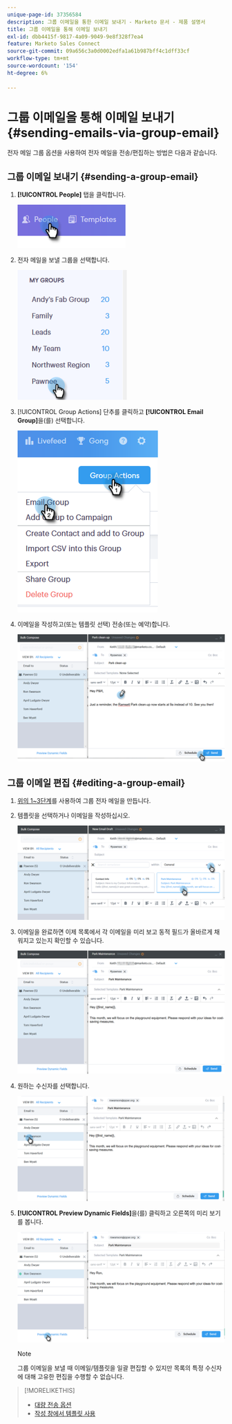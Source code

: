 ```yaml
---
unique-page-id: 37356584
description: 그룹 이메일을 통한 이메일 보내기 - Marketo 문서 - 제품 설명서
title: 그룹 이메일을 통해 이메일 보내기
exl-id: dbb4415f-9817-4a09-9049-9e8f328f7ea4
feature: Marketo Sales Connect
source-git-commit: 09a656c3a0d0002edfa1a61b987bff4c1dff33cf
workflow-type: tm+mt
source-wordcount: '154'
ht-degree: 6%

---
```


# 그룹 이메일을 통해 이메일 보내기 {#sending-emails-via-group-email}

전자 메일 그룹 옵션을 사용하여 전자 메일을 전송/편집하는 방법은 다음과 같습니다.

## 그룹 이메일 보내기 {#sending-a-group-email}

1. **[!UICONTROL People]** 탭을 클릭합니다.

   ![](assets/one-3.png)

1. 전자 메일을 보낼 그룹을 선택합니다.

   ![](assets/two-3.png)

1. [!UICONTROL Group Actions] 단추를 클릭하고 **[!UICONTROL Email Group]**&#x200B;을(를) 선택합니다.

   ![](assets/three-3.png)

1. 이메일을 작성하고(또는 템플릿 선택) 전송(또는 예약)합니다.

   ![](assets/four-3.png)

## 그룹 이메일 편집 {#editing-a-group-email}

1. [위의 1~3단계](#sending-a-group-email)를 사용하여 그룹 전자 메일을 만듭니다.

1. 템플릿을 선택하거나 이메일을 작성하십시오.

   ![](assets/edit-two.png)

1. 이메일을 완료하면 이제 목록에서 각 이메일을 미리 보고 동적 필드가 올바르게 채워지고 있는지 확인할 수 있습니다.

   ![](assets/edit-three.png)

1. 원하는 수신자를 선택합니다.

   ![](assets/edit-four.png)

1. **[!UICONTROL Preview Dynamic Fields]**&#x200B;을(를) 클릭하고 오른쪽의 미리 보기를 봅니다.

   ![](assets/edit-five.png)

   >[!NOTE]
   >
   >그룹 이메일을 보낼 때 이메일/템플릿을 일괄 편집할 수 있지만 목록의 특정 수신자에 대해 고유한 편집을 수행할 수 없습니다.

>[!MORELIKETHIS]
>
>* [대량 전송 옵션](/help/marketo/product-docs/marketo-sales-connect/email/using-the-compose-window/bulk-sending-options.md)
>* [작성 창에서 템플릿 사용](/help/marketo/product-docs/marketo-sales-connect/email/using-the-compose-window/using-a-template-in-the-compose-window.md)
